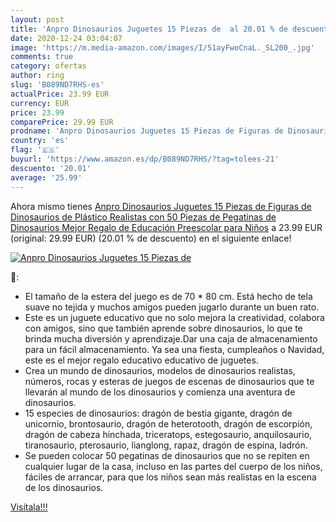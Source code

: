 ```yaml
---
layout: post
title: 'Anpro Dinosaurios Juguetes 15 Piezas de  al 20.01 % de descuento'
date: 2020-12-24 03:04:07
image: 'https://m.media-amazon.com/images/I/51ayFwoCnaL._SL200_.jpg'
comments: true
category: ofertas
author: ring
slug: 'B089ND7RHS-es'
actualPrice: 23.99 EUR
currency: EUR
price: 23.99
comparePrice: 29.99 EUR
prodname: 'Anpro Dinosaurios Juguetes 15 Piezas de Figuras de Dinosaurios de Plástico Realistas con 50 Piezas de Pegatinas de Dinosaurios  Mejor Regalo de Educación Preescolar para Niños'
country: 'es'
flag: '🇪🇸'
buyurl: 'https://www.amazon.es/dp/B089ND7RHS/?tag=tolees-21'
descuento: '20.01'
average: '25.99'
---
```


Ahora mismo tienes [Anpro Dinosaurios Juguetes 15 Piezas de Figuras de Dinosaurios de Plástico Realistas con 50 Piezas de Pegatinas de Dinosaurios  Mejor Regalo de Educación Preescolar para Niños](https://www.amazon.es/dp/B089ND7RHS/?tag=tolees-21) a 23.99 EUR (original: 29.99 EUR) (20.01 %  de descuento) en el siguiente enlace!

[![Anpro Dinosaurios Juguetes 15 Piezas de ](https://m.media-amazon.com/images/I/51ayFwoCnaL._SL200_.jpg)](https://www.amazon.es/dp/B089ND7RHS/?tag=tolees-21)

🔎:

- El tamaño de la estera del juego es de 70 * 80 cm. Está hecho de tela suave no tejida y muchos amigos pueden jugarlo durante un buen rato.
- Este es un juguete educativo que no solo mejora la creatividad, colabora con amigos, sino que también aprende sobre dinosaurios, lo que te brinda mucha diversión y aprendizaje.Dar una caja de almacenamiento para un fácil almacenamiento. Ya sea una fiesta, cumpleaños o Navidad, este es el mejor regalo educativo educativo de juguetes.
- Crea un mundo de dinosaurios, modelos de dinosaurios realistas, números, rocas y esteras de juegos de escenas de dinosaurios que te llevarán al mundo de los dinosaurios y comienza una aventura de dinosaurios.
- 15 especies de dinosaurios: dragón de bestia gigante, dragón de unicornio, brontosaurio, dragón de heterotooth, dragón de escorpión, dragón de cabeza hinchada, triceratops, estegosaurio, anquilosaurio, tiranosaurio, pterosaurio, lianglong, rapaz, dragón de espina, ladrón.
- Se pueden colocar 50 pegatinas de dinosaurios que no se repiten en cualquier lugar de la casa, incluso en las partes del cuerpo de los niños, fáciles de arrancar, para que los niños sean más realistas en la escena de los dinosaurios.

[Visítala!!!](https://www.amazon.es/dp/B089ND7RHS/?tag=tolees-21)
